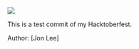 ![](https://github.com/octocat.png?s=150)

This is a test commit of my Hacktoberfest.

Author: [Jon Lee]